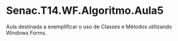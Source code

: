 # Senac.T14.WF.Algoritmo.Aula5
Aula destinada a exemplificar o uso de Classes e Métodos utilizando Windows Forms.

